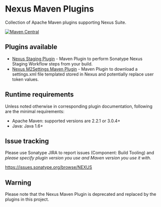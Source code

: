 <!--

    Sonatype Nexus (TM) Open Source Version
    Copyright (c) 2007-2015 Sonatype, Inc.
    All rights reserved. Includes the third-party code listed at http://links.sonatype.com/products/nexus/oss/attributions.

    This program and the accompanying materials are made available under the terms of the Eclipse Public License Version 1.0,
    which accompanies this distribution and is available at http://www.eclipse.org/legal/epl-v10.html.

    Sonatype Nexus (TM) Professional Version is available from Sonatype, Inc. "Sonatype" and "Sonatype Nexus" are trademarks
    of Sonatype, Inc. Apache Maven is a trademark of the Apache Software Foundation. M2eclipse is a trademark of the
    Eclipse Foundation. All other trademarks are the property of their respective owners.

-->
# Nexus Maven Plugins

Collection of Apache Maven plugins supporting Nexus Suite. 

[![Maven Central](https://img.shields.io/maven-central/v/org.sonatype.nexus.maven/nexus-maven-plugins.svg?label=Maven%20Central)](https://search.maven.org/artifact/org.sonatype.nexus.maven/nexus-maven-plugins)

## Plugins available

* [Nexus Staging Plugin](https://github.com/sonatype/nexus-maven-plugins/tree/master/staging/maven-plugin) - Maven Plugin to perform Sonatype Nexus Staging Workflow steps from your build. 
* [Nexus M2Settings Maven Plugin](https://github.com/sonatype/nexus-maven-plugins/tree/master/m2settings/maven-plugin) - Maven Plugin to download a settings.xml file templated stored in Nexus and potentially replace user token values.

## Runtime requirements

Unless noted otherwise in corresponding plugin documentation, following are the minimal requirements:

* Apache Maven: supported versions are 2.2.1 or 3.0.4+
* Java: Java 1.6+

## Issue tracking

Please use Sonatype JIRA to report issues (Component: Build Tooling) and *please specify plugin version you use and Maven version you use it with*.

https://issues.sonatype.org/browse/NEXUS

## Warning

Please note that the Nexus Maven Plugin is deprecated and replaced by the plugins in this project.

